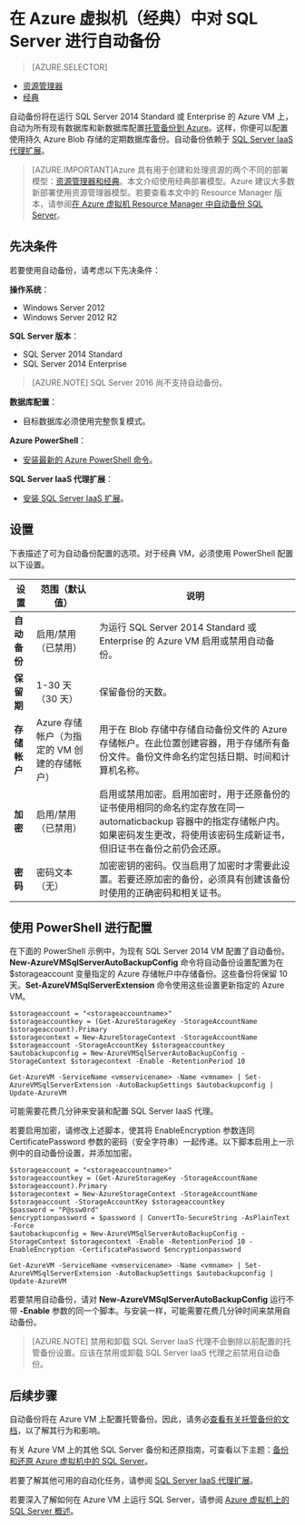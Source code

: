 <properties
	pageTitle="对 SQL Server 虚拟机（经典）进行自动备份 | Azure"
	description="介绍在使用 Resource Manager 的 Azure 虚拟机中运行的 SQL Server 的自动备份功能。"
	services="virtual-machines-windows"
	documentationCenter="na"
	authors="rothja"
	manager="jhubbard"
	editor=""
	tags="azure-service-management" />  

<tags
	ms.service="virtual-machines-windows"
	ms.devlang="na"
	ms.topic="article"
	ms.tgt_pltfrm="vm-windows-sql-server"
	ms.workload="infrastructure-services"
	ms.date="09/26/2016"
	wacn.date="11/28/2016"
	ms.author="jroth" />  


# 在 Azure 虚拟机（经典）中对 SQL Server 进行自动备份

> [AZURE.SELECTOR]
- [资源管理器](/documentation/articles/virtual-machines-windows-sql-automated-backup/)
- [经典](/documentation/articles/virtual-machines-windows-classic-sql-automated-backup/)

自动备份将在运行 SQL Server 2014 Standard 或 Enterprise 的 Azure VM 上，自动为所有现有数据库和新数据库配置[托管备份到 Azure](https://msdn.microsoft.com/zh-cn/library/dn449496.aspx)。这样，你便可以配置使用持久 Azure Blob 存储的定期数据库备份。自动备份依赖于 [SQL Server IaaS 代理扩展](/documentation/articles/virtual-machines-windows-classic-sql-server-agent-extension/)。

> [AZURE.IMPORTANT]Azure 具有用于创建和处理资源的两个不同的部署模型：[资源管理器和经典](/documentation/articles/resource-manager-deployment-model/)。本文介绍使用经典部署模型。Azure 建议大多数新部署使用资源管理器模型。若要查看本文中的 Resource Manager 版本，请参阅[在 Azure 虚拟机 Resource Manager 中自动备份 SQL Server](/documentation/articles/virtual-machines-windows-sql-automated-backup/)。

## 先决条件

若要使用自动备份，请考虑以下先决条件：

**操作系统**：

- Windows Server 2012
- Windows Server 2012 R2

**SQL Server 版本**：

- SQL Server 2014 Standard
- SQL Server 2014 Enterprise

>[AZURE.NOTE] SQL Server 2016 尚不支持自动备份。

**数据库配置**：

- 目标数据库必须使用完整恢复模式。

**Azure PowerShell**：

- [安装最新的 Azure PowerShell 命令](/documentation/articles/powershell-install-configure/)。

**SQL Server IaaS 代理扩展**：

- [安装 SQL Server IaaS 扩展](/documentation/articles/virtual-machines-windows-classic-sql-server-agent-extension/)。

## 设置

下表描述了可为自动备份配置的选项。对于经典 VM，必须使用 PowerShell 配置以下设置。

|设置|范围（默认值）|说明|
|---|---|---|
|**自动备份**|启用/禁用（已禁用）|为运行 SQL Server 2014 Standard 或 Enterprise 的 Azure VM 启用或禁用自动备份。|
|**保留期**|1-30 天（30 天）|保留备份的天数。|
|**存储帐户**|Azure 存储帐户（为指定的 VM 创建的存储帐户）|用于在 Blob 存储中存储自动备份文件的 Azure 存储帐户。在此位置创建容器，用于存储所有备份文件。备份文件命名约定包括日期、时间和计算机名称。|
|**加密**|启用/禁用（已禁用）|启用或禁用加密。启用加密时，用于还原备份的证书使用相同的命名约定存放在同一 automaticbackup 容器中的指定存储帐户内。如果密码发生更改，将使用该密码生成新证书，但旧证书在备份之前仍会还原。|
|**密码**|密码文本（无）|加密密钥的密码。仅当启用了加密时才需要此设置。若要还原加密的备份，必须具有创建该备份时使用的正确密码和相关证书。|

## 使用 PowerShell 进行配置

在下面的 PowerShell 示例中，为现有 SQL Server 2014 VM 配置了自动备份。**New-AzureVMSqlServerAutoBackupConfig** 命令将自动备份设置配置为在 $storageaccount 变量指定的 Azure 存储帐户中存储备份。这些备份将保留 10 天。**Set-AzureVMSqlServerExtension** 命令使用这些设置更新指定的 Azure VM。

    $storageaccount = "<storageaccountname>"
    $storageaccountkey = (Get-AzureStorageKey -StorageAccountName $storageaccount).Primary
    $storagecontext = New-AzureStorageContext -StorageAccountName $storageaccount -StorageAccountKey $storageaccountkey
    $autobackupconfig = New-AzureVMSqlServerAutoBackupConfig -StorageContext $storagecontext -Enable -RetentionPeriod 10

    Get-AzureVM -ServiceName <vmservicename> -Name <vmname> | Set-AzureVMSqlServerExtension -AutoBackupSettings $autobackupconfig | Update-AzureVM

可能需要花费几分钟来安装和配置 SQL Server IaaS 代理。

若要启用加密，请修改上述脚本，使其将 EnableEncryption 参数连同 CertificatePassword 参数的密码（安全字符串）一起传递。以下脚本启用上一示例中的自动备份设置，并添加加密。

    $storageaccount = "<storageaccountname>"
    $storageaccountkey = (Get-AzureStorageKey -StorageAccountName $storageaccount).Primary
    $storagecontext = New-AzureStorageContext -StorageAccountName $storageaccount -StorageAccountKey $storageaccountkey
    $password = "P@ssw0rd"
    $encryptionpassword = $password | ConvertTo-SecureString -AsPlainText -Force  
    $autobackupconfig = New-AzureVMSqlServerAutoBackupConfig -StorageContext $storagecontext -Enable -RetentionPeriod 10 -EnableEncryption -CertificatePassword $encryptionpassword

    Get-AzureVM -ServiceName <vmservicename> -Name <vmname> | Set-AzureVMSqlServerExtension -AutoBackupSettings $autobackupconfig | Update-AzureVM

若要禁用自动备份，请对 **New-AzureVMSqlServerAutoBackupConfig** 运行不带 **-Enable** 参数的同一个脚本。与安装一样，可能需要花费几分钟时间来禁用自动备份。

>[AZURE.NOTE] 禁用和卸载 SQL Server IaaS 代理不会删除以前配置的托管备份设置。应该在禁用或卸载 SQL Server IaaS 代理之前禁用自动备份。

## 后续步骤

自动备份将在 Azure VM 上配置托管备份。因此，请务必[查看有关托管备份的文档](https://msdn.microsoft.com/zh-cn/library/dn449496.aspx)，以了解其行为和影响。

有关 Azure VM 上的其他 SQL Server 备份和还原指南，可查看以下主题：[备份和还原 Azure 虚拟机中的 SQL Server](/documentation/articles/virtual-machines-windows-sql-backup-recovery/)。

若要了解其他可用的自动化任务，请参阅 [SQL Server IaaS 代理扩展](/documentation/articles/virtual-machines-windows-classic-sql-server-agent-extension/)。

若要深入了解如何在 Azure VM 上运行 SQL Server，请参阅 [Azure 虚拟机上的 SQL Server 概述](/documentation/articles/virtual-machines-windows-sql-server-iaas-overview/)。

<!---HONumber=Mooncake_1121_2016-->